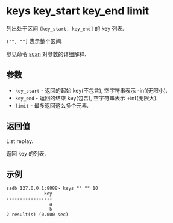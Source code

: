 # keys key_start key_end limit

列出处于区间 `(key_start, key_end]` 的 key 列表.

`("", ""]` 表示整个区间.

参见命令 [scan](./scan.html) 对参数的详细解释.

## 参数

* `key_start` - 返回的起始 key(不包含), 空字符串表示 -inf(无限小).
* `key_end` - 返回的结束 key(包含), 空字符串表示 +inf(无限大).
* `limit` - 最多返回这么多个元素. 
	
## 返回值

List replay.

返回 key 的列表.

## 示例

	ssdb 127.0.0.1:8888> keys "" "" 10
	              key
	-----------------
	                a
	                b
	2 result(s) (0.000 sec)
